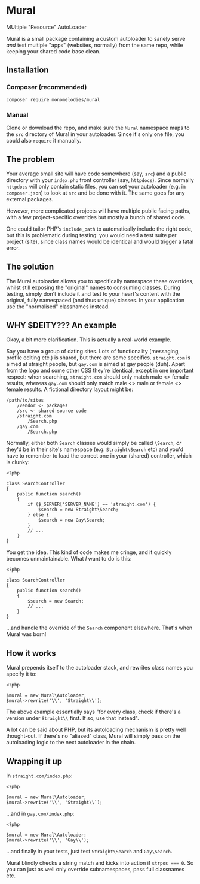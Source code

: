 # Mural
MUltiple "Resource" AutoLoader

Mural is a small package containing a custom autoloader to sanely serve _and_
test multiple "apps" (websites, normally) from the same repo, while keeping your
shared code base clean.

## Installation

### Composer (recommended)
```composer require monomelodies/mural```

### Manual
Clone or download the repo, and make sure the `Mural` namespace maps to the
`src` directory of Mural in your autoloader. Since it's only one file, you
could also `require` it manually.

## The problem
Your average small site will have code somewhere (say, `src`) and a public
directory with your `index.php` front controller (say, `httpdocs`). Since
normally `httpdocs` will only contain static files, you can set your autoloader
(e.g. in `composer.json`) to look at `src` and be done with it. The same goes
for any external packages.

However, more complicated projects will have multiple public facing paths, with
a few project-specific overrides but mostly a bunch of shared code.

One could tailor PHP's `include_path` to automatically include the right code,
but this is problematic during testing: you would need a test suite per project
(site), since class names would be identical and would trigger a fatal error.

## The solution
The Mural autoloader allows you to specifically namespace these overrides,
whilst still exposing the "original" names to consuming classes. During testing,
simply don't include it and test to your heart's content with the original,
fully namespaced (and thus unique) classes. In your application use the
"normalised" classnames instead.

## WHY $DEITY??? An example
Okay, a bit more clarification. This is actually a real-world example.

Say you have a group of dating sites. Lots of functionality (messaging,
profile editing etc.) is shared, but there are some specifics. `straight.com` is
aimed at straight people, but `gay.com` is aimed at gay people (duh). Apart from
the logo and some other CSS they're identical, except in one important respect:
when searching, `straight.com` should only match male <> female results, whereas
`gay.com` should only match male <> male or female <> female results. A
fictional directory layout might be:

```
/path/to/sites
    /vendor <- packages
    /src <- shared source code
    /straight.com
        /Search.php
    /gay.com
        /Search.php
```

Normally, either both `Search` classes would simply be called `\Search`, _or_
they'd be in their site's namespace (e.g. `Straight\Search` etc) and you'd have
to remember to load the correct one in your (shared) controller, which is
clunky:

```
<?php

class SearchController
{
    public function search()
    {
        if ($_SERVER['SERVER_NAME'] == 'straight.com') {
            $search = new Straight\Search;
        } else {
            $search = new Gay\Search;
        }
        // ...
    }
}

```

You get the idea. This kind of code makes me cringe, and it quickly becomes
unmaintainable. What *I* want to do is this:

```
<?php

class SearchController
{
    public function search()
    {
        $search = new Search;
        // ...
    }
}

```

...and handle the override of the `Search` component elsewhere. That's when
Mural was born!

## How it works
Mural prepends itself to the autoloader stack, and rewrites class names you
specify it to:

```
<?php

$mural = new Mural\Autoloader;
$mural->rewrite('\\', 'Straight\\');

```

The above example essentially says "for every class, check if there's a version
under `Straight\\` first. If so, use that instead".

A lot can be said about PHP, but its autoloading mechanism is pretty well
thought-out. If there's no "aliased" class, Mural will simply pass on the
autoloading logic to the next autoloader in the chain.

## Wrapping it up
In `straight.com/index.php`:

```
<?php

$mural = new Mural\Autoloader;
$mural->rewrite('\\', 'Straight\\`);

```

...and in `gay.com/index.php`:

```
<?php

$mural = new Mural\Autoloader;
$mural->rewrite('\\', 'Gay\\');

```

...and finally in your tests, just test `Straight\Search` and `Gay\Search`.

Mural blindly checks a string match and kicks into action if `strpos === 0`. So
you can just as well only override subnamespaces, pass full classnames etc.

